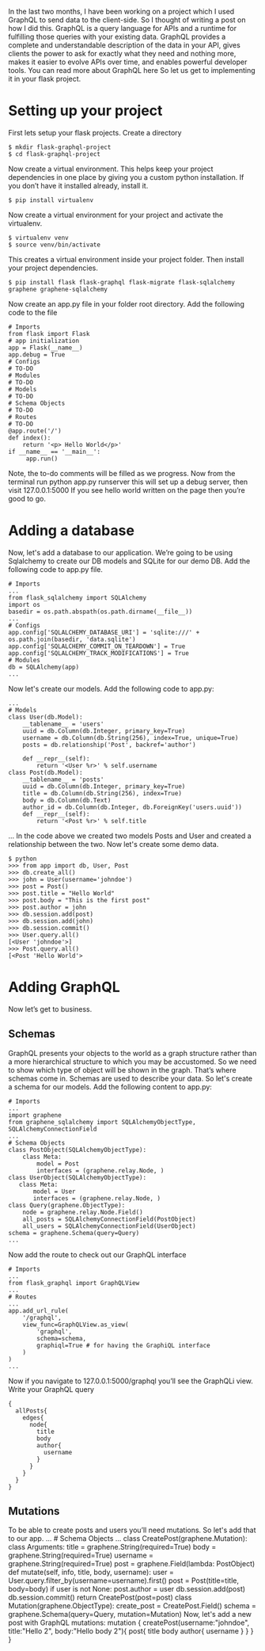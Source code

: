 In the last two months, I have been working on a project which I used GraphQL to send data to the client-side. So I thought of writing a post on how I did this.
GraphQL is a query language for APIs and a runtime for fulfilling those queries with your existing data. GraphQL provides a complete and understandable description of the data in your API, gives clients the power to ask for exactly what they need and nothing more, makes it easier to evolve APIs over time, and enables powerful developer tools.
You can read more about GraphQL here
So let us get to implementing it in your flask project.
# Setting up your project
First lets setup your flask projects. Create a directory

    $ mkdir flask-graphql-project
    $ cd flask-graphql-project
Now create a virtual environment. This helps keep your project dependencies in one place by giving you a custom python installation. If you don’t have it installed already, install it.

    $ pip install virtualenv
Now create a virtual environment for your project and activate the virtualenv.

    $ virtualenv venv
    $ source venv/bin/activate
This creates a virtual environment inside your project folder. Then install your project dependencies.

    $ pip install flask flask-graphql flask-migrate flask-sqlalchemy graphene graphene-sqlalchemy
Now create an app.py file in your folder root directory. Add the following code to the file

    # Imports
    from flask import Flask
    # app initialization
    app = Flask(__name__)
    app.debug = True
    # Configs
    # TO-DO
    # Modules
    # TO-DO
    # Models
    # TO-DO
    # Schema Objects
    # TO-DO
    # Routes
    # TO-DO
    @app.route('/')
    def index():
        return '<p> Hello World</p>'
    if __name__ == '__main__':
         app.run()
Note, the to-do comments will be filled as we progress.
Now from the terminal run python app.py runserver this will set up a debug server, then visit 127.0.0.1:5000 If you see hello world written on the page then you’re good to go.
# Adding a database
Now, let's add a database to our application. We’re going to be using Sqlalchemy to create our DB models and SQLite for our demo DB.
Add the following code to app.py file.

    # Imports
    ...
    from flask_sqlalchemy import SQLAlchemy
    import os
    basedir = os.path.abspath(os.path.dirname(__file__))
    ...
    # Configs
    app.config['SQLALCHEMY_DATABASE_URI'] = 'sqlite:///' +    os.path.join(basedir, 'data.sqlite')
    app.config['SQLALCHEMY_COMMIT_ON_TEARDOWN'] = True
    app.config['SQLALCHEMY_TRACK_MODIFICATIONS'] = True
    # Modules
    db = SQLAlchemy(app)
    ...
Now let's create our models. Add the following code to app.py:

    ...
    # Models
    class User(db.Model):
        __tablename__ = 'users'
        uuid = db.Column(db.Integer, primary_key=True)
        username = db.Column(db.String(256), index=True, unique=True)
        posts = db.relationship('Post', backref='author')
        
        def __repr__(self):
            return '<User %r>' % self.username
    class Post(db.Model):
        __tablename__ = 'posts'
        uuid = db.Column(db.Integer, primary_key=True)
        title = db.Column(db.String(256), index=True)
        body = db.Column(db.Text)
        author_id = db.Column(db.Integer, db.ForeignKey('users.uuid'))
        def __repr__(self):
            return '<Post %r>' % self.title
...
In the code above we created two models Posts and User and created a relationship between the two. Now let's create some demo data.

    $ python
    >>> from app import db, User, Post
    >>> db.create_all()
    >>> john = User(username='johndoe')
    >>> post = Post()
    >>> post.title = "Hello World"
    >>> post.body = "This is the first post"
    >>> post.author = john
    >>> db.session.add(post)
    >>> db.session.add(john)
    >>> db.session.commit()
    >>> User.query.all()
    [<User 'johndoe'>]
    >>> Post.query.all()
    [<Post 'Hello World'>
# Adding GraphQL
Now let’s get to business.
## Schemas
GraphQL presents your objects to the world as a graph structure rather than a more hierarchical structure to which you may be accustomed. So we need to show which type of object will be shown in the graph. That’s where schemas come in. Schemas are used to describe your data. So let's create a schema for our models.
Add the following content to app.py:

    # Imports
    ...
    import graphene
    from graphene_sqlalchemy import SQLAlchemyObjectType, SQLAlchemyConnectionField
    ...
    # Schema Objects
    class PostObject(SQLAlchemyObjectType):
        class Meta:
            model = Post
            interfaces = (graphene.relay.Node, )
    class UserObject(SQLAlchemyObjectType):
       class Meta:
           model = User
           interfaces = (graphene.relay.Node, )
    class Query(graphene.ObjectType):
        node = graphene.relay.Node.Field()
        all_posts = SQLAlchemyConnectionField(PostObject)
        all_users = SQLAlchemyConnectionField(UserObject)
    schema = graphene.Schema(query=Query)
    ...
Now add the route to check out our GraphQL interface

    # Imports
    ...
    from flask_graphql import GraphQLView
    ...
    # Routes
    ...
    app.add_url_rule(
        '/graphql',
        view_func=GraphQLView.as_view(
            'graphql',
            schema=schema,
            graphiql=True # for having the GraphiQL interface
        )
    )
    ...
Now if you navigate to 127.0.0.1:5000/graphql you’ll see the GraphQLi view. Write your GraphQL query

    {
      allPosts{
        edges{
          node{
            title
            body
            author{
              username
            }
          }
        }
      }
    }
## Mutations

To be able to create posts and users you’ll need mutations. So let's add that to our app.
    ...
    # Schema Objects
    ...
    class CreatePost(graphene.Mutation):
        class Arguments:
            title = graphene.String(required=True)
            body = graphene.String(required=True) 
            username = graphene.String(required=True)
        post = graphene.Field(lambda: PostObject)
        def mutate(self, info, title, body, username):
            user = User.query.filter_by(username=username).first()
            post = Post(title=title, body=body)
            if user is not None:
                post.author = user
            db.session.add(post)
            db.session.commit()
            return CreatePost(post=post)
    class Mutation(graphene.ObjectType):
        create_post = CreatePost.Field()
    schema = graphene.Schema(query=Query, mutation=Mutation)
Now, let's add a new post with GraphQL mutations:
    mutation {
      createPost(username:"johndoe", title:"Hello 2", body:"Hello body 2"){
        post{
          title
          body
          author{
            username
          }
        }
      }
    }

